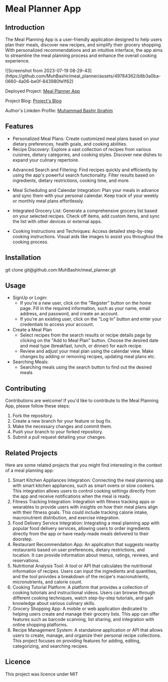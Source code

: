 <h1>Meal Planner App</h1>
<h2>Introduction</h2>
<p>The Meal Planning App is a user-friendly application designed to help users plan their meals, discover new recipes, and simplify their grocery shopping. With personalized recommendations and an intuitive interface, the app aims to streamline the meal planning process and enhance the overall cooking experience.</p>
![Screenshot from 2023-07-19 08-29-43](https://github.com/MuhBashir/meal_planner/assets/49784362/b8b3a0ba-0660-4a06-be0f-843980fe1f62)
<p>Deployed Project: <a href="https://mealplannerapp.onrender.com/">Meal Planner App</a></p>
<p>Project Blog: <a href="https://www.linkedin.com/pulse/my-meal-planning-app-journey-muhammad-ibrahim">Project's Blog</a></p>
<p>Author's Linkden Profile: <a href="https://www.linkedin.com/in/muhammad-ibrahim-71202320a/">Muhammad Bashir Ibrahim</a></p>
<h2>Features</h2>
<ul>
  

<li>
Personalized Meal Plans: Create customized meal plans based on your dietary preferences, health goals, and cooking abilities.
  
</li>
<li>
Recipe Discovery: Explore a vast collection of recipes from various cuisines, dietary categories, and cooking styles. Discover new dishes to expand your culinary repertoire.
  
</li>
<li>
  
Advanced Search and Filtering: Find recipes quickly and efficiently by using the app's powerful search functionality. Filter results based on ingredients, dietary restrictions, cooking time, and more.
</li>
<li>
  
Meal Scheduling and Calendar Integration: Plan your meals in advance and sync them with your personal calendar. Keep track of your weekly or monthly meal plans effortlessly.
</li>
<li>
  
Integrated Grocery List: Generate a comprehensive grocery list based on your selected recipes. Check off items, add custom items, and sync the list with other devices or external apps.
</li>
<li>
  
Cooking Instructions and Techniques: Access detailed step-by-step cooking instructions. Visual aids like images to assist you throughout the cooking process.
</li>
</ul>
<h2>Installation</h2>
<p>git clone git@github.com:MuhBashir/meal_planner.git
</p>
<h2>Usage</h2>
<ul>

<li>
SignUp or Login:
<ul>
  <li>If you're a new user, click on the "Register" button on the home page. Fill in the required information, such as your name, email address, and password, and create an account.</li>
  <li>If you're an existing user, click on the "Log In" button and enter your credentials to access your account.</li>
</ul>
  
</li>

  <li>Create a Meal Plan
  <ul>
<li>Select recipes from the search results or recipe details page by clicking on the "Add to Meal Plan" button. Choose the desired date and meal type (breakfast, lunch, or dinner) for each recipe.</li>
<li>Review and adjust your meal plan using the calendar view. Make changes by adding or removing recipes, updating meal plans etc.</li>
    
  </ul>
  </li>
  <li>
    Searching Meals:
    <ul>
      <li>Searching meals using the search button to find out the desired meals</li>
    </ul>
  </li>
</ul>

<h2>Contributing</h2>
<p>Contributions are welcome! If you'd like to contribute to the Meal Planning App, please follow these steps:</p>
<ol>
  <li>Fork the repository.</li>
  <li>Create a new branch for your feature or bug fix.</li>
  <li>Make the necessary changes and commit them.</li>
  <li>Push your branch to your forked repository.</li>
  <li>Submit a pull request detailing your changes.</li>
</ol>
<h2>Related Projects</h2>
<p>Here are some related projects that you might find interesting in the context of a meal planning app:</p>
<ol>

<li>Smart Kitchen Appliances Integration: Connecting the meal planning app with smart kitchen appliances, such as smart ovens or slow cookers. This integration allows users to control cooking settings directly from the app and receive notifications when the meal is ready.</li>
<li>Fitness Tracking Integration: Integration with fitness tracking apps or wearables to provide users with insights on how their meal plans align with their fitness goals. This could include tracking calorie intake, macronutrient distribution, and exercise integration.</li>
<li>Food Delivery Service Integration: Integrating a meal planning app with popular food delivery services, allowing users to order ingredients directly from the app or have ready-made meals delivered to their doorstep.</li>
<li>Restaurant Recommendation App: An application that suggests nearby restaurants based on user preferences, dietary restrictions, and location. It can provide information about menus, ratings, reviews, and reservations.</li>
<li>Nutritional Analysis Tool: A tool or API that calculates the nutritional information of recipes. Users can input the ingredients and quantities, and the tool provides a breakdown of the recipe's macronutrients, micronutrients, and calorie count.</li>
<li>Cooking Tutorial Platform: A platform that provides a collection of cooking tutorials and instructional videos. Users can browse through different cooking techniques, watch step-by-step tutorials, and gain knowledge about various culinary skills.</li>
<li>Grocery Shopping App: A mobile or web application dedicated to helping users create and manage their grocery lists. This app can offer features such as barcode scanning, list sharing, and integration with online shopping platforms.</li>
<li>Recipe Management System: A standalone application or API that allows users to create, manage, and organize their personal recipe collections. This project focuses on providing features for adding, editing, categorizing, and searching recipes.</li>
  
</ol>

<h2>Licence</h2>
<p>This project was licence under <a>MIT</a></p>


